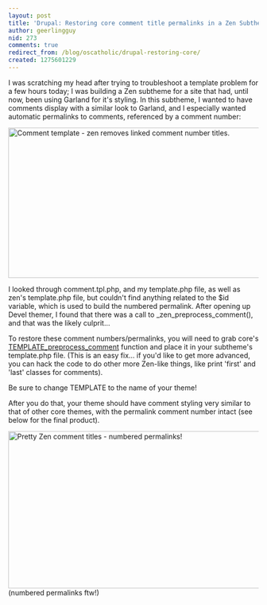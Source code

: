 ```yaml
---
layout: post
title: 'Drupal: Restoring core comment title permalinks in a Zen Subtheme'
author: geerlingguy
nid: 273
comments: true
redirect_from: /blog/oscatholic/drupal-restoring-core/
created: 1275601229
---
```

<p>I was scratching my head after trying to troubleshoot a template problem for a few hours today; I was building a Zen subtheme for a site that had, until now, been using Garland for it&#39;s styling. In this subtheme, I wanted to have comments display with a similar look to Garland, and I especially wanted automatic permalinks to comments, referenced by a comment number:</p>
<p class="rtecenter"><img alt="Comment template - zen removes linked comment number titles." height="302" src="http://www.opensourcecatholic.com/sites/opensourcecatholic.com/files/user-uploads/oscatholic/zen-comment-template.png" title="" width="600" /></p>
<p>I looked through comment.tpl.php, and my template.php file, as well as zen&#39;s template.php file, but couldn&#39;t find anything related to the $id variable, which is used to build the numbered permalink. After opening up Devel themer, I found that there was a call to _zen_preprocess_comment(), and that was the likely culprit...</p>
<p>To restore these comment numbers/permalinks, you will need to grab core&#39;s <a href="http://api.drupal.org/api/function/template_preprocess_comment/6">TEMPLATE_preprocess_comment</a> function and place it in your subtheme&#39;s template.php file. (This is an easy fix... if you&#39;d like to get more advanced, you can hack the code to do other more Zen-like things, like print &#39;first&#39; and &#39;last&#39; classes for comments).</p>
<p>Be sure to change TEMPLATE to the name of your theme!</p>
<p>After you do that, your theme should have comment styling very similar to that of other core themes, with the permalink comment number intact (see below for the final product).</p>
<p class="rtecenter"><img alt="Pretty Zen comment titles - numbered permalinks!" height="316" src="http://www.opensourcecatholic.com/sites/opensourcecatholic.com/files/user-uploads/oscatholic/pretty-zen-comment-titles.png" title="" width="600" /><br />
(numbered permalinks ftw!)</p>
